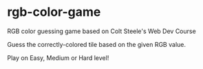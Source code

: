 # rgb-color-game
RGB color guessing game based on Colt Steele's Web Dev Course

Guess the correctly-colored tile based on the given RGB value.

Play on Easy, Medium or Hard level!
